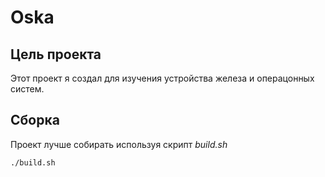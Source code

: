 # Oska
## Цель проекта
Этот проект я создал для изучения устройства железа и операцонных систем.
## Сборка
Проект лучше собирать используя скрипт *build.sh*
```
./build.sh
```
